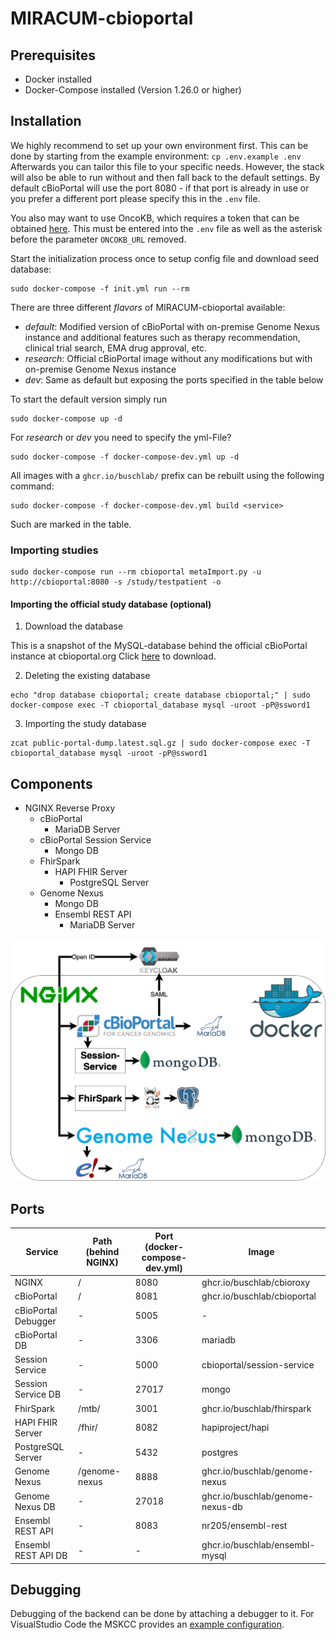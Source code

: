 # MIRACUM-cbioportal

## Prerequisites 

- Docker installed
- Docker-Compose installed (Version 1.26.0 or higher)

## Installation

We highly recommend to set up your own environment first. This can be done by starting from the example environment: `cp .env.example .env`
Afterwards you can tailor this file to your specific needs. However, the stack will also be able to run without and then fall back to the default settings.
By default cBioPortal will use the port 8080 - if that port is already in use or you prefer a different port please specify this in the `.env` file.

You also may want to use OncoKB, which requires a token that can be obtained [here](https://www.oncokb.org/apiAccess). This must be entered into the `.env` file as well as the asterisk before the parameter `ONCOKB_URL` removed.

Start the initialization process once to setup config file and download seed database:
```
sudo docker-compose -f init.yml run --rm
```

There are three different *flavors* of MIRACUM-cbioportal available: 
- *default*: Modified version of cBioPortal with on-premise Genome Nexus instance and additional features such as therapy recommendation, clinical trial search, EMA drug approval, etc.
- *research*: Official cBioPortal image without any modifications but with on-premise Genome Nexus instance
- *dev*: Same as default but exposing the ports specified in the table below

To start the default version simply run
```
sudo docker-compose up -d
```

For *research* or *dev* you need to specify the yml-File?
```
sudo docker-compose -f docker-compose-dev.yml up -d
```

All images with a `ghcr.io/buschlab/` prefix can be rebuilt using the following command:
```
sudo docker-compose -f docker-compose-dev.yml build <service>
```

Such are marked in the table.

### Importing studies

```
sudo docker-compose run --rm cbioportal metaImport.py -u http://cbioportal:8080 -s /study/testpatient -o
```

#### Importing the official study database (optional)

1. Download the database

This is a snapshot of the MySQL-database behind the official cBioPortal instance at cbioportal.org Click [here](http://download.cbioportal.org/mysql-snapshots/public-portal-dump.latest.sql.gz) to download.

2. Deleting the existing database
```
echo "drop database cbioportal; create database cbioportal;" | sudo docker-compose exec -T cbioportal_database mysql -uroot -pP@ssword1
```

3. Importing the study database
```
zcat public-portal-dump.latest.sql.gz | sudo docker-compose exec -T cbioportal_database mysql -uroot -pP@ssword1
```

## Components

- NGINX Reverse Proxy
  - cBioPortal
    - MariaDB Server
  - cBioPortal Session Service
    - Mongo DB
  - FhirSpark
    - HAPI FHIR Server
      - PostgreSQL Server
  - Genome Nexus
    - Mongo DB
    - Ensembl REST API
      - MariaDB Server

![MIRACUM-cbioportal components](components.png)

## Ports

| Service | Path (behind NGINX) | Port (docker-compose-dev.yml) | Image |
| - | - | - | - |
| NGINX  | / | 8080 | ghcr.io/buschlab/cbioroxy |
| cBioPortal | / | 8081 | ghcr.io/buschlab/cbioportal |
| cBioPortal Debugger | - | 5005 | - |
| cBioPortal DB | - | 3306 | mariadb |
| Session Service | - | 5000 | cbioportal/session-service |
| Session Service DB | - | 27017 | mongo |
| FhirSpark | /mtb/ | 3001 | ghcr.io/buschlab/fhirspark |
| HAPI FHIR Server | /fhir/ | 8082 | hapiproject/hapi |
| PostgreSQL Server | - | 5432 | postgres |
| Genome Nexus | /genome-nexus | 8888 | ghcr.io/buschlab/genome-nexus |
| Genome Nexus DB | - | 27018 | ghcr.io/buschlab/genome-nexus-db |
| Ensembl REST API | - | 8083 | nr205/ensembl-rest |
| Ensembl REST API DB | - | - | ghcr.io/buschlab/ensembl-mysql |


## Debugging

Debugging of the backend can be done by attaching a debugger to it. For VisualStudio Code the MSKCC provides an [example configuration](https://github.com/cBioPortal/cbioportal/blob/master/README.md#%EF%B8%8F%EF%B8%8F-debugging).
